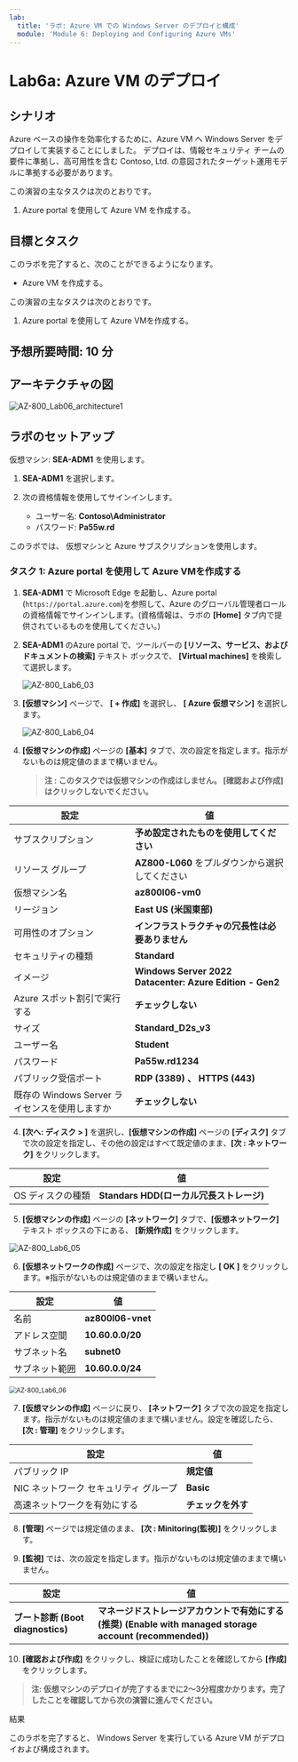 ```yaml
---
lab:
  title: 'ラボ: Azure VM での Windows Server のデプロイと構成'
  module: 'Module 6: Deploying and Configuring Azure VMs'
---
```


# <a name="lab-deploying-and-configuring-windows-server-on-azure-vms"></a>Lab6a: Azure VM のデプロイ

## <a name="scenario"></a>シナリオ

Azure ベースの操作を効率化するために、Azure VM へ Windows Server をデプロイして実装することにしました。 デプロイは、情報セキュリティ チームの要件に準拠し、高可用性を含む Contoso, Ltd. の意図されたターゲット運用モデルに準拠する必要があります。

この演習の主なタスクは次のとおりです。

1. Azure portal を使用して Azure VM を作成する。

## <a name="objectives"></a>目標とタスク

このラボを完了すると、次のことができるようになります。

- Azure VM を作成する。

この演習の主なタスクは次のとおりです。

1. Azure portal を使用して Azure VMを作成する。



## <a name="estimated-time-90-minutes"></a>予想所要時間: 10 分

## <a name="architecture"></a>アーキテクチャの図

![AZ-800_Lab06_architecture1](./media/AZ-800_Lab06_architecture1.png)

## <a name="lab-setup"></a>ラボのセットアップ

仮想マシン:  **SEA-ADM1** を使用します。

1. **SEA-ADM1** を選択します。
1. 次の資格情報を使用してサインインします。

   - ユーザー名: **Contoso\Administrator**
   - パスワード: **Pa55w.rd**

このラボでは、 仮想マシンと Azure サブスクリプションを使用します。



### <a name="task-2-generate-an-arm-template-and-parameters-files-by-using-the-azure-portal"></a>タスク 1: Azure portal を使用して Azure VMを作成する

1. **SEA-ADM1** で Microsoft Edge を起動し、Azure portal (`https://portal.azure.com`)を参照して、Azure  のグローバル管理者ロールの資格情報でサインインします。(資格情報は、ラボの **[Home]** タブ内で提供されているものを使用してください。)

2. **SEA-ADM1** のAzure portal で、ツールバーの  **[リソース、サービス、およびドキュメントの検索]** テキスト ボックスで、 **[Virtual machines]** を検索して選択します。

   ![AZ-800_Lab6_03](./media/AZ-800_Lab6_03.png)

   

3. **[仮想マシン]** ページで、 **[ + 作成]** を選択し、 **[ Azure 仮想マシン]** を選択します。

   ![AZ-800_Lab6_04](./media/AZ-800_Lab6_04.png)

   

4. **[仮想マシンの作成]** ページの **[基本]** タブで、次の設定を指定します。指示がないものは規定値のままで構いません。

   > **注 : このタスクでは仮想マシンの作成はしません。 [確認および作成] はクリックしないでください。**

|設定|値|
|---|---|
|サブスクリプション|**予め設定されたものを使用してください**|
|リソース グループ|**AZ800-L060** をプルダウンから選択してください|
|仮想マシン名|**az800l06-vm0**|
|リージョン|**East US (米国東部)**|
|可用性のオプション|**インフラストラクチャの冗長性は必要ありません**|
|セキュリティの種類|**Standard**|
|イメージ|**Windows Server 2022 Datacenter: Azure Edition - Gen2**|
|Azure スポット割引で実行する|**チェックしない**|
|サイズ|**Standard_D2s_v3**|
|ユーザー名|**Student**|
|パスワード|**Pa55w.rd1234**|
|パブリック受信ポート| **RDP (3389) 、 HTTPS (443)**                            |
|既存の Windows Server ライセンスを使用しますか|**チェックしない**|



4.  **[次へ: ディスク > ]** を選択し、**[仮想マシンの作成]** ページの **[ディスク]** タブで次の設定を指定し、その他の設定はすべて既定値のまま、**[次 : ネットワーク]** をクリックします。

   | 設定              | 値                                       |
   | ----------------- | ---------------------------------------- |
   | OS ディスクの種類 | **Standars HDD(ローカル冗長ストレージ)** |

5.  **[仮想マシンの作成]** ページの **[ネットワーク]** タブで、**[仮想ネットワーク]** テキスト ボックスの下にある、 **[新規作成]** をクリックします。

   ![AZ-800_Lab6_05](./media/AZ-800_Lab6_05.png)

   

6.  **[仮想ネットワークの作成]** ページで、次の設定を指定し **[ OK ]** をクリックします。※指示がないものは規定値のままで構いません。

   | 設定           | 値                |
   | -------------- | ----------------- |
   | 名前           | **az800l06-vnet** |
   | アドレス空間   | **10.60.0.0/20**  |
   | サブネット名   | **subnet0**       |
   | サブネット範囲 | **10.60.0.0/24**  |

   <img src="./media/AZ-800_Lab6_06.png" alt="AZ-800_Lab6_06" style="zoom:80%;" />

   

7.  **[仮想マシンの作成]** ページに戻り、 **[ネットワーク]** タブで次の設定を指定します。指示がないものは規定値のままで構いません。設定を確認したら、 **[次 :  管理]** をクリックします。

   | 設定                                   | 値                 |
   | -------------------------------------- | ------------------ |
   | パブリック IP                          | **規定値**         |
   | NIC ネットワーク セキュリティ グループ | **Basic**          |
   | 高速ネットワークを有効にする           | **チェックを外す** |



8.  **[管理]** ページでは規定値のまま、 **[次 : Minitoring(監視)]** をクリックします。

9.  **[監視]** では、次の設定を指定します。指示がないものは規定値のままで構いません。

   | 設定                              | 値                                                           |
   | --------------------------------- | ------------------------------------------------------------ |
   | **ブート診断 (Boot diagnostics)** | **マネージドストレージアカウントで有効にする(推奨) (Enable with managed storage account (recommended))** |
   
10.  **[確認および作成]** をクリックし、検証に成功したことを確認してから **[作成]** をクリックします。

>**注:  仮想マシンのデプロイが完了するまでに2～3分程度かかります。完了したことを確認してから次の演習に進んでください。**



<a name="results"></a>結果

このラボを完了すると、 Windows Server を実行している Azure VM がデプロイおよび構成されます。


